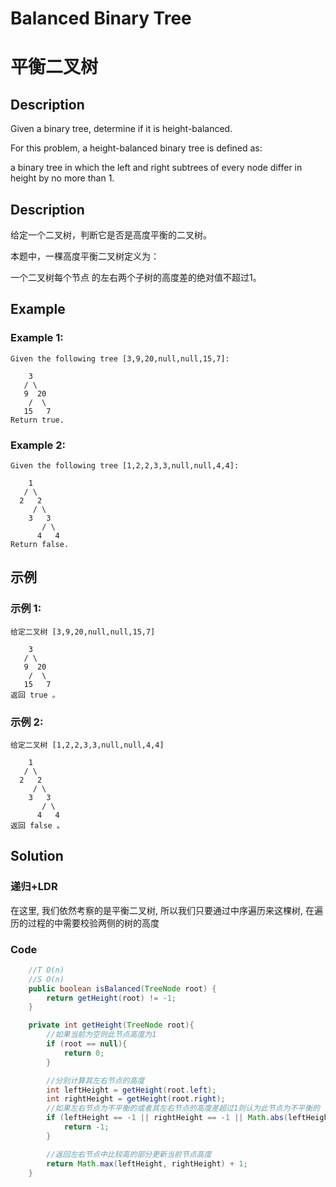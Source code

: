 # Balanced Binary Tree
# 平衡二叉树


## Description
Given a binary tree, determine if it is height-balanced.

For this problem, a height-balanced binary tree is defined as:

a binary tree in which the left and right subtrees of every node differ in height by no more than 1.

 


## Description
给定一个二叉树，判断它是否是高度平衡的二叉树。

本题中，一棵高度平衡二叉树定义为：

一个二叉树每个节点 的左右两个子树的高度差的绝对值不超过1。

## Example
### Example 1:
	Given the following tree [3,9,20,null,null,15,7]:

		3
	   / \
	   9  20
		/  \
	   15   7
	Return true.

### Example 2:
	Given the following tree [1,2,2,3,3,null,null,4,4]:

		1
	   / \
	  2   2
		 / \
	    3   3
	       / \
	      4   4
	Return false.

## 示例
### 示例 1:
	给定二叉树 [3,9,20,null,null,15,7]

		3
	   / \
	   9  20
		/  \
	   15   7
	返回 true 。

### 示例 2:
	给定二叉树 [1,2,2,3,3,null,null,4,4]

		1
	   / \
	  2   2
		 / \
	    3   3
	       / \
	      4   4
	返回 false 。


## Solution
### 递归+LDR
在这里, 我们依然考察的是平衡二叉树, 所以我们只要通过中序遍历来这棵树, 在遍历的过程的中需要校验两侧的树的高度

### Code

```java
    //T O(n)
    //S O(n)
    public boolean isBalanced(TreeNode root) {
        return getHeight(root) != -1;
    }

    private int getHeight(TreeNode root){
        //如果当前为空则此节点高度为1
        if (root == null){
            return 0;
        }

        //分别计算其左右节点的高度
        int leftHeight = getHeight(root.left);
        int rightHeight = getHeight(root.right);
        //如果左右节点为不平衡的或者其左右节点的高度差超过1则认为此节点为不平衡的
        if (leftHeight == -1 || rightHeight == -1 || Math.abs(leftHeight - rightHeight) > 1){
            return -1;
        }

        //返回左右节点中比较高的部分更新当前节点高度
        return Math.max(leftHeight, rightHeight) + 1;
    }
```